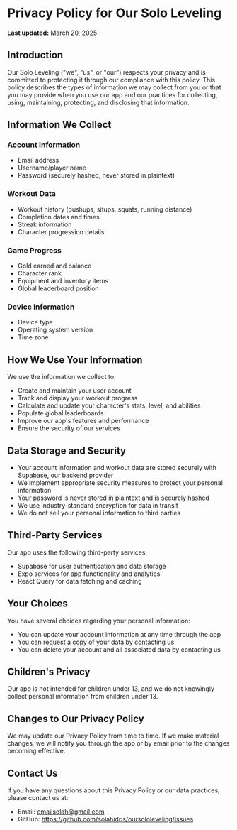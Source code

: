 # Privacy Policy for Our Solo Leveling

**Last updated:** March 20, 2025

## Introduction

Our Solo Leveling ("we", "us", or "our") respects your privacy and is committed to protecting it through our compliance with this policy. This policy describes the types of information we may collect from you or that you may provide when you use our app and our practices for collecting, using, maintaining, protecting, and disclosing that information.

## Information We Collect

### Account Information
- Email address
- Username/player name
- Password (securely hashed, never stored in plaintext)

### Workout Data
- Workout history (pushups, situps, squats, running distance)
- Completion dates and times
- Streak information
- Character progression details

### Game Progress
- Gold earned and balance
- Character rank
- Equipment and inventory items
- Global leaderboard position

### Device Information
- Device type
- Operating system version
- Time zone

## How We Use Your Information

We use the information we collect to:
- Create and maintain your user account
- Track and display your workout progress
- Calculate and update your character's stats, level, and abilities
- Populate global leaderboards
- Improve our app's features and performance
- Ensure the security of our services

## Data Storage and Security

- Your account information and workout data are stored securely with Supabase, our backend provider
- We implement appropriate security measures to protect your personal information
- Your password is never stored in plaintext and is securely hashed
- We use industry-standard encryption for data in transit
- We do not sell your personal information to third parties

## Third-Party Services

Our app uses the following third-party services:
- Supabase for user authentication and data storage
- Expo services for app functionality and analytics
- React Query for data fetching and caching

## Your Choices

You have several choices regarding your personal information:
- You can update your account information at any time through the app
- You can request a copy of your data by contacting us
- You can delete your account and all associated data by contacting us

## Children's Privacy

Our app is not intended for children under 13, and we do not knowingly collect personal information from children under 13.

## Changes to Our Privacy Policy

We may update our Privacy Policy from time to time. If we make material changes, we will notify you through the app or by email prior to the changes becoming effective.

## Contact Us

If you have any questions about this Privacy Policy or our data practices, please contact us at:
- Email: emailsolah@gmail.com
- GitHub: https://github.com/solahidris/oursololeveling/issues
